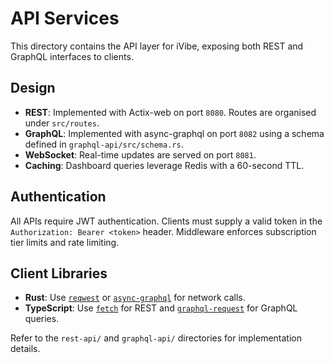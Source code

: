 # API Services

This directory contains the API layer for iVibe, exposing both REST and GraphQL interfaces to clients.

## Design
- **REST**: Implemented with Actix-web on port `8080`. Routes are organised under `src/routes`.
- **GraphQL**: Implemented with async-graphql on port `8082` using a schema defined in `graphql-api/src/schema.rs`.
- **WebSocket**: Real-time updates are served on port `8081`.
- **Caching**: Dashboard queries leverage Redis with a 60-second TTL.

## Authentication
All APIs require JWT authentication. Clients must supply a valid token in the `Authorization: Bearer <token>` header. Middleware enforces subscription tier limits and rate limiting.

## Client Libraries
- **Rust**: Use [`reqwest`](https://docs.rs/reqwest/) or [`async-graphql`](https://async-graphql.github.io/async-graphql/en/client/overview.html) for network calls.
- **TypeScript**: Use [`fetch`](https://developer.mozilla.org/en-US/docs/Web/API/Fetch_API) for REST and [`graphql-request`](https://github.com/jasonkuhrt/graphql-request) for GraphQL queries.

Refer to the `rest-api/` and `graphql-api/` directories for implementation details.
